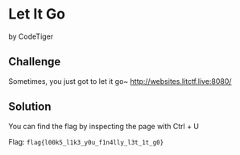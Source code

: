 # Let It Go
by CodeTiger

## Challenge
Sometimes, you just got to let it go~
http://websites.litctf.live:8080/

## Solution 

You can find the flag by inspecting the page with Ctrl + U

Flag: ```flag{l00k5_l1k3_y0u_f1n4lly_l3t_1t_g0}```

